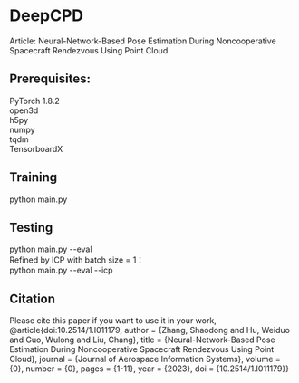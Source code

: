 # DeepCPD
Article: Neural-Network-Based Pose Estimation During Noncooperative Spacecraft Rendezvous Using Point Cloud

## Prerequisites:
PyTorch 1.8.2  
open3d  
h5py  
numpy  
tqdm  
TensorboardX  

## Training
python main.py

## Testing
python main.py --eval  
Refined by ICP with batch size = 1：    
python main.py --eval --icp  

## Citation
Please cite this paper if you want to use it in your work,  
@article{doi:10.2514/1.I011179,
author = {Zhang, Shaodong and Hu, Weiduo and Guo, Wulong and Liu, Chang},
title = {Neural-Network-Based Pose Estimation During Noncooperative Spacecraft Rendezvous Using Point Cloud},
journal = {Journal of Aerospace Information Systems},
volume = {0},
number = {0},
pages = {1-11},
year = {2023},
doi = {10.2514/1.I011179}}